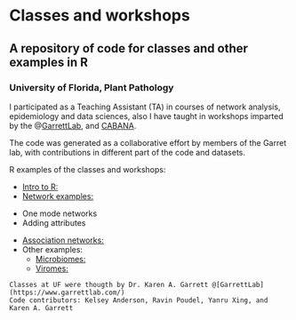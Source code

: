 # Classes and workshops
## A repository of code for classes and other examples in R
### University of Florida, Plant Pathology

I participated as a Teaching Assistant (TA) in courses of network analysis, epidemiology and data sciences, also I have taught in workshops imparted by the @[GarrettLab](https://www.garrettlab.com/), and [CABANA](https://www.ebi.ac.uk/training/events/2020/cabana-workshop-ngs-analysis-applied-virome-sequencing-agricultural-systems).

The code was generated as a collaborative effort by members of the Garret lab, with contributions in different part of the code and datasets. 

R examples of the classes and workshops:
 * [Intro to R:](https://github.com/ricardoi/class_projects/blob/main/Intro_to_R_part1.R) 
 * [Network examples:](https://github.com/ricardoi/class_projects/blob/main/Adding_Networks_Attributes.R) 
  + One mode networks
  + Adding attributes
 * [Association networks:](https://github.com/ricardoi/class_projects/blob/main/Assoc_networks_example.R)
 * Other examples:
   + [Microbiomes:](https://github.com/ricardoi/class_projects/tree/main/Microbiome_example)
   + [Viromes:](https://github.com/ricardoi/class_projects/tree/main/Mastrevirus_example)
   



```
Classes at UF were thougth by Dr. Karen A. Garrett @[GarrettLab](https://www.garrettlab.com/)
Code contributors: Kelsey Anderson, Ravin Poudel, Yanru Xing, and Karen A. Garrett
```


